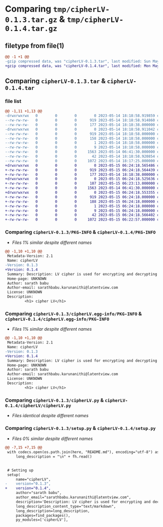 # Comparing `tmp/cipherLV-0.1.3.tar.gz` & `tmp/cipherLV-0.1.4.tar.gz`

## filetype from file(1)

```diff
@@ -1 +1 @@
-gzip compressed data, was "cipherLV-0.1.3.tar", last modified: Sun May 14 18:18:58 2023, max compression
+gzip compressed data, was "cipherLV-0.1.4.tar", last modified: Mon May 15 06:24:18 2023, max compression
```

## Comparing `cipherLV-0.1.3.tar` & `cipherLV-0.1.4.tar`

### file list

```diff
@@ -1,11 +1,13 @@
-drwxrwxrwx   0        0        0        0 2023-05-14 18:18:58.919859 cipherLV-0.1.3/
--rw-rw-rw-   0        0        0      919 2023-05-14 18:18:58.914860 cipherLV-0.1.3/PKG-INFO
--rw-rw-rw-   0        0        0      177 2023-05-14 18:18:38.000000 cipherLV-0.1.3/README.md
-drwxrwxrwx   0        0        0        0 2023-05-14 18:18:58.911042 cipherLV-0.1.3/cipherLV.egg-info/
--rw-rw-rw-   0        0        0      919 2023-05-14 18:18:58.000000 cipherLV-0.1.3/cipherLV.egg-info/PKG-INFO
--rw-rw-rw-   0        0        0      158 2023-05-14 18:18:58.000000 cipherLV-0.1.3/cipherLV.egg-info/SOURCES.txt
--rw-rw-rw-   0        0        0        1 2023-05-14 18:18:58.000000 cipherLV-0.1.3/cipherLV.egg-info/dependency_links.txt
--rw-rw-rw-   0        0        0        9 2023-05-14 18:18:58.000000 cipherLV-0.1.3/cipherLV.egg-info/top_level.txt
--rw-rw-rw-   0        0        0     1563 2023-05-14 06:41:30.000000 cipherLV-0.1.3/cipherLV.py
--rw-rw-rw-   0        0        0       42 2023-05-14 18:18:58.920854 cipherLV-0.1.3/setup.cfg
--rw-rw-rw-   0        0        0     1072 2023-05-14 18:17:25.000000 cipherLV-0.1.3/setup.py
+drwxrwxrwx   0        0        0        0 2023-05-15 06:24:18.565486 cipherLV-0.1.4/
+-rw-rw-rw-   0        0        0      919 2023-05-15 06:24:18.564439 cipherLV-0.1.4/PKG-INFO
+-rw-rw-rw-   0        0        0      177 2023-05-14 18:18:38.000000 cipherLV-0.1.4/README.md
+drwxrwxrwx   0        0        0        0 2023-05-15 06:24:18.525636 cipherLV-0.1.4/cipherLV/
+-rw-rw-rw-   0        0        0      107 2023-05-15 06:23:13.000000 cipherLV-0.1.4/cipherLV/__init__.py
+-rw-rw-rw-   0        0        0     1563 2023-05-14 06:41:30.000000 cipherLV-0.1.4/cipherLV/cipherLV.py
+drwxrwxrwx   0        0        0        0 2023-05-15 06:24:18.553355 cipherLV-0.1.4/cipherLV.egg-info/
+-rw-rw-rw-   0        0        0      919 2023-05-15 06:24:18.000000 cipherLV-0.1.4/cipherLV.egg-info/PKG-INFO
+-rw-rw-rw-   0        0        0      188 2023-05-15 06:24:18.000000 cipherLV-0.1.4/cipherLV.egg-info/SOURCES.txt
+-rw-rw-rw-   0        0        0        1 2023-05-15 06:24:18.000000 cipherLV-0.1.4/cipherLV.egg-info/dependency_links.txt
+-rw-rw-rw-   0        0        0        9 2023-05-15 06:24:18.000000 cipherLV-0.1.4/cipherLV.egg-info/top_level.txt
+-rw-rw-rw-   0        0        0       42 2023-05-15 06:24:18.566402 cipherLV-0.1.4/setup.cfg
+-rw-rw-rw-   0        0        0     1072 2023-05-15 06:22:57.000000 cipherLV-0.1.4/setup.py
```

### Comparing `cipherLV-0.1.3/PKG-INFO` & `cipherLV-0.1.4/PKG-INFO`

 * *Files 1% similar despite different names*

```diff
@@ -1,10 +1,10 @@
 Metadata-Version: 2.1
 Name: cipherLV
-Version: 0.1.3
+Version: 0.1.4
 Summary: Description: LV cipher is used for encrypting and decrypting with symmetric key
 Home-page: UNKNOWN
 Author: sarath babu
 Author-email: sarathbabu.karunanithi@latentview.com
 License: UNKNOWN
 Description: 
         <h1> cipher LV</h1>
```

### Comparing `cipherLV-0.1.3/cipherLV.egg-info/PKG-INFO` & `cipherLV-0.1.4/cipherLV.egg-info/PKG-INFO`

 * *Files 1% similar despite different names*

```diff
@@ -1,10 +1,10 @@
 Metadata-Version: 2.1
 Name: cipherLV
-Version: 0.1.3
+Version: 0.1.4
 Summary: Description: LV cipher is used for encrypting and decrypting with symmetric key
 Home-page: UNKNOWN
 Author: sarath babu
 Author-email: sarathbabu.karunanithi@latentview.com
 License: UNKNOWN
 Description: 
         <h1> cipher LV</h1>
```

### Comparing `cipherLV-0.1.3/cipherLV.py` & `cipherLV-0.1.4/cipherLV/cipherLV.py`

 * *Files identical despite different names*

### Comparing `cipherLV-0.1.3/setup.py` & `cipherLV-0.1.4/setup.py`

 * *Files 0% similar despite different names*

```diff
@@ -7,15 +7,15 @@
 with codecs.open(os.path.join(here, "README.md"), encoding="utf-8") as fh:
     long_description = "\n" + fh.read()
 
 
 # Setting up
 setup(
     name="cipherLV",
-    version="0.1.3",
+    version="0.1.4",
     author="sarath babu",
     author_email="sarathbabu.karunanithi@latentview.com",
     description='Description: LV cipher is used for encrypting and decrypting with symmetric key',
     long_description_content_type="text/markdown",
     long_description=long_description,
     packages=find_packages(),
     py_modules=['cipherLV'],
```

